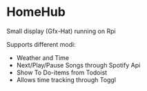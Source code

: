 # HomeHub
Small display (Gfx-Hat) running on Rpi

Supports different modi:
* Weather and Time
* Next/Play/Pause Songs through Spotify Api
* Show To Do-items from Todoist
* Allows time tracking through Toggl


